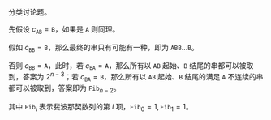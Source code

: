 分类讨论题。

先假设 $c_\texttt{AB} = \texttt{B}$，如果是 $\texttt{A}$ 则同理。

假如 $c_\texttt{BB} = \texttt{B}$，那么最终的串只有可能有一种，即为 $\texttt{ABB}\ldots\texttt{B}$。

否则 $c_\texttt{BB} = \texttt{A}$，此时，若 $c_\texttt{BA} = \texttt{A}$，那么所有以 $\texttt{AB}$ 起始、$\texttt{B}$ 结尾的串都可以被取到，答案为 $2^{n - 3}$；若 $c_\texttt{BA} = \texttt{B}$，那么所有以 $\texttt{AB}$ 起始、$\texttt{B}$ 结尾的满足 $\texttt{A}$ 不连续的串都可以被取到，答案即为 $\texttt{Fib}_{n - 2}$。

其中 $\texttt{Fib}_i$ 表示斐波那契数列的第 $i$ 项，$\texttt{Fib}_0 = 1, \texttt{Fib}_1 = 1$。